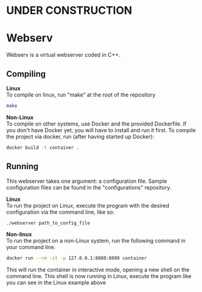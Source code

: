 # UNDER CONSTRUCTION
# Webserv
Webserv is a virtual webserver coded in C++. 

## Compiling
**Linux**  
To compile on linux, run "make" at the root of the repository

```bash	
make
```

**Non-Linux**  
To compile on other systems, use Docker and the provided Dockerfile. If you don't have Docker yet, you will have to install and run it first. To compile the project via docker, run (after having started up Docker):

```bash
docker build -t container .
```

## Running
This webserver takes one argument: a configuration file. Sample configuration files can be found in the "configurations" repository.

**Linux**  
To run the project on Linux, execute the program with the desired configuration via the command line, like so:

```bash
./webserver path_to_config_file
```

**Non-linux**  
To run the project on a non-Linux system, run the following command in your command line.

```bash
docker run --rm -it -p 127.0.0.1:8080:8080 container
```

This will run the container in interactive mode, opening a new shell on the command line. This shell is now running in Linux, execute the program like you can see in the Linux example above